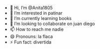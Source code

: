 - 👋 Hi, I’m @Anita1805
- 👀 I’m interested in patinar
- 🌱 I’m currently learning books
- 💞️ I’m looking to collaborate on juan diego
- 📫 How to reach me nadie
- 😄 Pronouns: la flaca
- ⚡ Fun fact: divertida

<!---
Anita1805/Anita1805 is a ✨ special ✨ repository because its `README.md` (this file) appears on your GitHub profile.
You can click the Preview link to take a look at your changes.
--->
